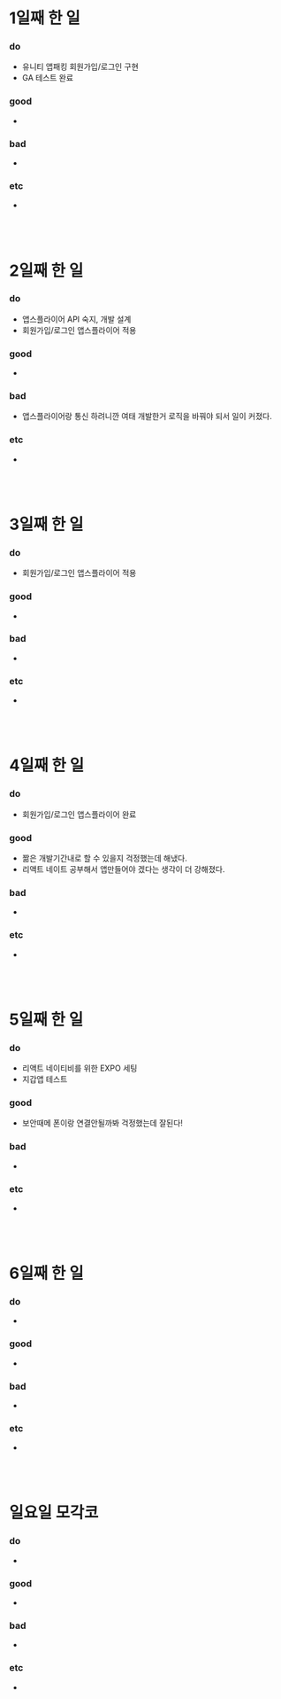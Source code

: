 # 1일째 한 일 
### do
- 유니티 앱패킹 회원가입/로그인 구현
- GA 테스트 완료

### good
- 

### bad
- 

### etc
- 

<br /><br />

# 2일째 한 일 
### do
- 앱스플라이어 API 숙지, 개발 설계
- 회원가입/로그인 앱스플라이어 적용

### good
- 

### bad
- 앱스플라이어랑 통신 하려니깐 여태 개발한거 로직을 바꿔야 되서 일이 커졌다.

### etc
-

<br /><br />

# 3일째 한 일 
### do
- 회원가입/로그인 앱스플라이어 적용

### good
-

### bad
-

### etc
-

<br /><br />

# 4일째 한 일 
### do
- 회원가입/로그인 앱스플라이어 완료

### good
- 짦은 개발기간내로 할 수 있을지 걱정했는데 해냈다.
 - 리액트 네이트 공부해서 앱만들어야 겠다는 생각이 더 강해졌다.

### bad
-

### etc
- 

<br /><br />

# 5일째 한 일 
### do
- 리액트 네이티비를 위한 EXPO 세팅
- 지갑앱 테스트

### good
- 보안때메 폰이랑 연결안될까봐 걱정했는데 잘된다!

### bad
- 

### etc
- 

<br /><br />

# 6일째 한 일 
### do
-

### good
-
 
### bad
-

### etc
-

<br /><br />

# 일요일 모각코
### do
-

### good
-

### bad
- 

### etc
-

<br /><br />
